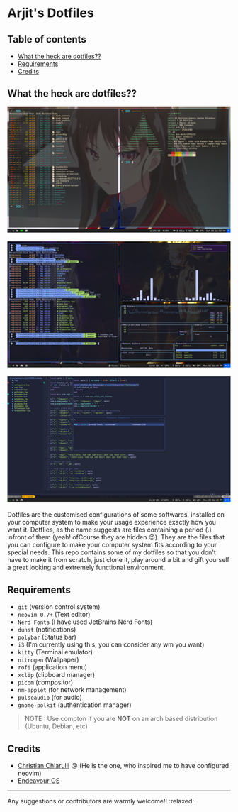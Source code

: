 # Arjit's Dotfiles
## Table of contents

- [What the heck are dotfiles??](#what-the-heck-are-dotfiles)
- [Requirements](#requirements)
- [Credits](#credits)

## What the heck are dotfiles??
![Whole desktop capture](/captures/whole_desktop.png "Desktop")
<br>
<br>
![Whole desktop capture](/captures/desktop-capture-2.png "Desktop")
<br>
<br>
![Nvim capture](/captures/nvim-capture.png "Neovim")
<br>
<br>
Dotfiles are the customised configurations of some softwares, installed on your computer system to make your usage experience exactly how you want it. Dotflies, as the name suggests are files containing a period (.) infront of them (yeah! ofCourse they are hidden 😉). They are the files that you can configure to make your computer system fits according to your special needs. This repo contains some of my dotfiles so that you don't have to make it from scratch, just clone it, play around a bit and gift yourself a great looking and extremely functional environment.
<br>
## Requirements
- ```git``` (version control system)
- ```neovim 0.7+``` (Text editor)
- ```Nerd Fonts``` (I have used JetBrains Nerd Fonts)
- ```dunst``` (notifications)
- ```polybar``` (Status bar)
- ```i3``` (I'm currently using this, you can consider any wm you want)
- ```kitty``` (Terminal emulator)
- ```nitrogen``` (Wallpaper)
- ```rofi``` (application menu)
- ```xclip``` (clipboard manager)
- ```picom``` (compositor)
- ```nm-applet``` (for network management)
- ```pulseaudio``` (for audio)
- ```gnome-polkit``` (authentication manager)

> NOTE : Use compton if you are **NOT** on an arch based distribution (Ubuntu, Debian, etc)


## Credits
- [Christian Chiarulli](https://github.com/ChristianChiarulli) :kissing_heart: (He is the one, who inspired me to have configured neovim)
- [Endeavour OS](https://endeavouros.com/)

<hr>
Any suggestions or contributors are warmly welcome!! :relaxed:
